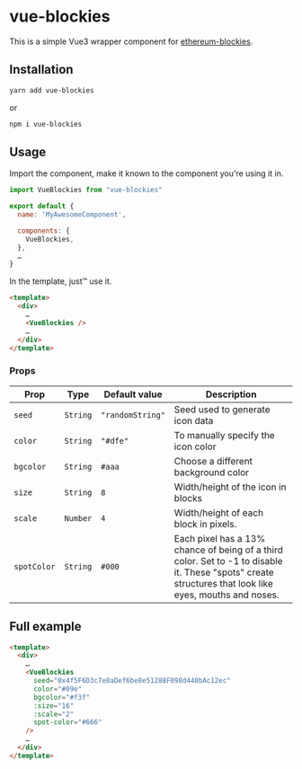 # vue-blockies

This is a simple Vue3 wrapper component for [ethereum-blockies](https://github.com/ethereum/blockies).

## Installation

```sh
yarn add vue-blockies
```

or

```sh
npm i vue-blockies
```

## Usage

Import the component, make it known to the component you're using it in.

```js
import VueBlockies from "vue-blockies"

export default {
  name: 'MyAwesomeComponent',

  components: {
    VueBlockies,
  },
  …
}
```

In the template, just™ use it.

```html
<template>
  <div>
    …
    <VueBlockies />
    …
  </div>
</template>
```

### Props

| Prop        | Type     | Default value    | Description                                                                                                                                            |
| ----------- | -------- | ---------------- | ------------------------------------------------------------------------------------------------------------------------------------------------------ |
| `seed`      | `String` | `"randomString"` | Seed used to generate icon data                                                                                                                        |
| `color`     | `String` | `"#dfe"`         | To manually specify the icon color                                                                                                                     |
| `bgcolor`   | `String` | `#aaa`           | Choose a different background color                                                                                                                    |
| `size`      | `String` | `8`              | Width/height of the icon in blocks                                                                                                                     |
| `scale`     | `Number` | `4`              | Width/height of each block in pixels.                                                                                                                  |
| `spotColor` | `String` | `#000`           | Each pixel has a 13% chance of being of a third color. Set to -1 to disable it. These "spots" create structures that look like eyes, mouths and noses. |

## Full example

```html
<template>
  <div>
    …
    <VueBlockies
      seed="0x4f5F6D3c7e8aDef6be8e51288F098d440bAc12ec"
      color="#09e"
      bgcolor="#f3f"
      :size="16"
      :scale="2"
      spot-color="#666"
    />
    …
  </div>
</template>
```
